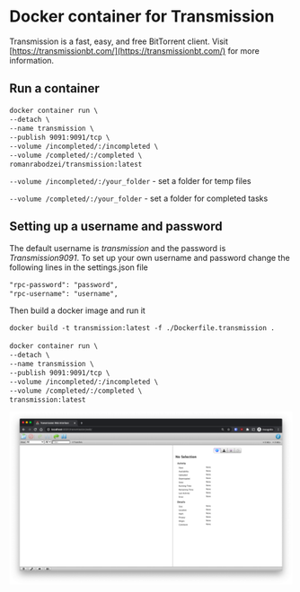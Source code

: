 # Docker container for Transmission

Transmission is a fast, easy, and free BitTorrent client. Visit [https://transmissionbt.com/](https://transmissionbt.com/) for more information.

## Run a container 
```
docker container run \
--detach \
--name transmission \
--publish 9091:9091/tcp \
--volume /incompleted/:/incompleted \
--volume /completed/:/completed \
romanrabodzei/transmission:latest
```

`--volume /incompleted/:/your_folder` - set a folder for temp files

`--volume /completed/:/your_folder` - set a folder for completed tasks

## Setting up a username and password

The default username is *transmission* and the password is *Transmission9091*. To set up your own username and password change the following lines in the settings.json file
```
"rpc-password": "password",
"rpc-username": "username",
```

Then build a docker image and run it

```
docker build -t transmission:latest -f ./Dockerfile.transmission .

docker container run \
--detach \
--name transmission \
--publish 9091:9091/tcp \
--volume /incompleted/:/incompleted \
--volume /completed/:/completed \
transmission:latest
```

![WebUI](Screenshot-2021-01-28-at-21-05-54.png) 
